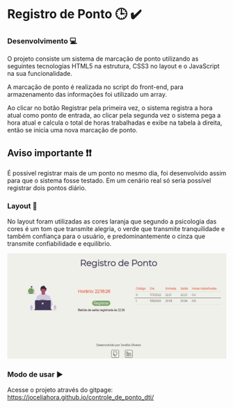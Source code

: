 # Registro de Ponto :clock3: :heavy_check_mark:

### Desenvolvimento :computer:

O projeto consiste um sistema de marcação de ponto utilizando as seguintes tecnologias HTML5 na estrutura, CSS3 no layout e o JavaScript na sua funcionalidade. 

A marcação de ponto é realizada no script do front-end, para armazenamento das informações foi utilizado um array.

 Ao clicar no botão Registrar pela primeira vez, o sistema registra a hora atual como ponto de entrada, ao clicar pela segunda vez o sistema pega a hora atual e calcula o total de horas trabalhadas e exibe na tabela à direita, então se inicia uma nova marcação de ponto.

## Aviso importante :exclamation::exclamation:

É possivel registrar mais de um ponto no mesmo dia, foi desenvolvido assim para que o sistema fosse testado. Em um cenário real só seria possível registrar dois pontos diário. 

### Layout  :art:

No layout foram utilizadas as cores laranja que segundo a psicologia das cores é um tom que transmite alegria, o verde que transmite tranquilidade e também confiança para o usuário, e predominantemente o cinza que transmite confiabilidade e equilibrio. 

![tela](https://raw.githubusercontent.com/JoceliaHora/controle_de_ponto_dti/master/img/tela.jpeg)

### Modo de usar :arrow_forward:

Acesse o projeto através do gitpage: https://joceliahora.github.io/controle_de_ponto_dti/

